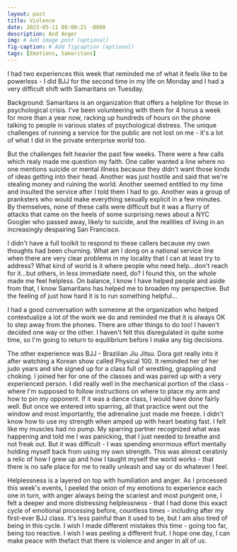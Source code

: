 ```yaml
---
layout: post
title: Violence
date: 2023-05-11 08:00:21 -0800
description: And Anger
img: # Add image post (optional)
fig-caption: # Add figcaption (optional)
tags: [Emotions, Samaritans]
---
```


I had two experiences this week that reminded me of what it feels like to be powerless - I did BJJ for the second time in my life on Monday and I had a very difficult shift with Samaritans on Tuesday.

Background: Samaritans is an organization that offers a helpline for those in psychological crisis. I've been volunteering with them for 4 horus a week for more than a year now, racking up hundreds of hours on the phone talking to people in various states of psychological distress. The unique challenges of running a service for the public are not lost on me - it's a lot of what I did in the private enterprise world too. 

But the challenges felt heavier the past few weeks. There were a few calls which realy made me question my faith. One caller wanted a line where no one mentions suicide or mental illness because they didn't want those kinds of ideas getting into their head. Another was just hostile and said that we're stealing money and ruining the world. Another seemed entitled to my time and insulted the service after I told them I had to go. Another was a group of pranksters who would make everything sexually explicit in a few minutes. By themselves, none of these calls were difficult but it was a flurry of attacks that came on the heels of some surprising news about a NYC Googler who passed away, likely to suicide, and the realities of living in an increasingly despairing San Francisco.

I didn't have a full toolkit to respond to these callers because my own thoughts had been churning. What am I dong on a national service line when there are very clear problems in my locality that I can at least try to address? What kind of world is it where people who need help...don't reach for it...but others, in less immediate need, do? I found this, on the whole made me feel helpless. On balance, I know I have helped people and aside from that, I know Samaritans has helped me to broaden my perspective. But the feeling of just how hard it is to run something helpful...

I had a good conversation with someone at the organization who helped contextualize a lot of the work we do and reminded me that it is always OK to step away from the phones. There are other things to do too! I haven't decided one way or the other. I haven't felt this disregulated in quite some time, so I'm going to return to equilibrium before I make any big decisions.

The other experience was BJJ - Brazilian Jiu Jitsu. Dora got really into it after watching a Korean show called Physical 100. It reminded her of her judo years and she signed up for a class full of wrestling, grappling and choking. I joined her for one of the classes and was paired up with a very experienced person. I did really well in the mechanical portion of the class - where I'm supposed to follow instructions on where to place my arm and how to pin my opponent. If it was a dance class, I would have done fairly well. But once we entered into sparring, all that practice went out the window and most importantly, the adrenaline just made me freeze. I didn't know how to use my strength when amped up with heart beating fast. I felt like my muscles had no pump. My sparring partner recognized what was happening and told me I was panicking, that I just needed to breathe and not freak out. But it was difficult - I was spending enormous effort mentally holding myself back from using my own strength. This was almost ceratinly a relic of how I grew up and how I taught myself the world works - that there is no safe place for me to really unleash and say or do whatever I feel.

Helplessness is a layered on top with humiliation and anger. As I processed this week's events, I peeled the onion of my emotions to experience each one in turn, with anger always being the scariest and most pungent one, I felt a deeper and more distressing helplessness - that I had done this exact cycle of emotional processing before, countless times - including after my first-ever BJJ class. It's less painful than it used to be, but I am also tired of being in this cycle. I wish I made different mistakes this time - going too far, being too reactive. I wish I was peeling a different fruit. I hope one day, I can make peace with thefact that there is violence and anger in all of us.
